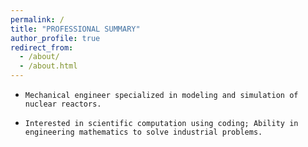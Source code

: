 ```yaml
---
permalink: /
title: "PROFESSIONAL SUMMARY"
author_profile: true
redirect_from: 
  - /about/
  - /about.html
---
```



-     Mechanical engineer specialized in modeling and simulation of nuclear reactors.
-     Interested in scientific computation using coding; Ability in engineering mathematics to solve industrial problems.
